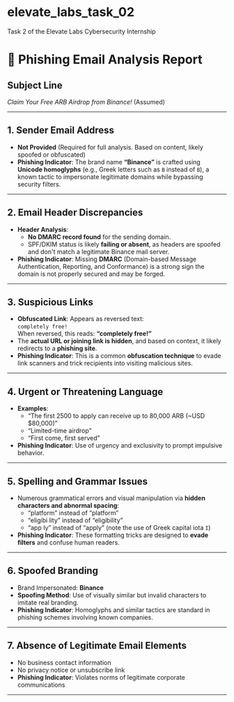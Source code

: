# elevate_labs_task_02
Task 2 of the Elevate Labs Cybersecurity Internship

# 📄 Phishing Email Analysis Report

## Subject Line
_Claim Your Free ARB Airdrop from Binance!_ (Assumed)

---

## 1. Sender Email Address
- **Not Provided** (Required for full analysis. Based on content, likely spoofed or obfuscated)
- **Phishing Indicator**: The brand name **“Binance”** is crafted using **Unicode homoglyphs** (e.g., Greek letters such as `Β` instead of `B`), a known tactic to impersonate legitimate domains while bypassing security filters.

---

## 2. Email Header Discrepancies
- **Header Analysis**:
  - **No DMARC record found** for the sending domain.
  - SPF/DKIM status is likely **failing or absent**, as headers are spoofed and don't match a legitimate Binance mail server.
- **Phishing Indicator**: Missing **DMARC** (Domain-based Message Authentication, Reporting, and Conformance) is a strong sign the domain is not properly secured and may be forged.

---

## 3. Suspicious Links
- **Obfuscated Link**: Appears as reversed text:  
  `‮!eer‌‌‌‌‌‌f y‌‌‌‌‌‌l‌‌‌‌‌‌et‌‌‌‌‌‌e‌‌‌‌‌‌l‌‌‌‌‌‌‌‌‌‌‌‌pm‌‌‌‌‌‌o‌‌‌‌‌‌c`  
  When reversed, this reads: **“completely free!”**
- The **actual URL or joining link is hidden**, and based on context, it likely redirects to a **phishing site**.
- **Phishing Indicator**: This is a common **obfuscation technique** to evade link scanners and trick recipients into visiting malicious sites.

---

## 4. Urgent or Threatening Language
- **Examples**:
  - “The first 2500 to apply can receive up to 80,000 ARB (~USD $80,000)”
  - “Limited-time airdrop”
  - “First come, first served”
- **Phishing Indicator**: Use of urgency and exclusivity to prompt impulsive behavior.

---

## 5. Spelling and Grammar Issues
- Numerous grammatical errors and visual manipulation via **hidden characters and abnormal spacing**:
  - “pla‌‌‌‌‌‌tf‌‌‌‌‌‌o‌‌‌‌‌‌rm” instead of “platform”
  - “el‌‌‌‌‌‌i‌‌‌‌‌‌gib‌‌‌‌‌‌i lity” instead of “eligibility”
  - “a‌‌p‌‌p Ιy” instead of “apply” (note the use of Greek capital iota `Ι`)
- **Phishing Indicator**: These formatting tricks are designed to **evade filters** and confuse human readers.

---

## 6. Spoofed Branding
- Brand Impersonated: **Binance**
- **Spoofing Method**: Use of visually similar but invalid characters to imitate real branding.
- **Phishing Indicator**: Homoglyphs and similar tactics are standard in phishing schemes involving known companies.

---

## 7. Absence of Legitimate Email Elements
- No business contact information
- No privacy notice or unsubscribe link
- **Phishing Indicator**: Violates norms of legitimate corporate communications

---


